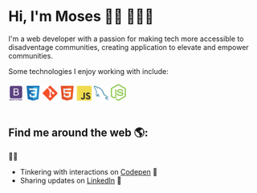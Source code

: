 # Hi, I'm Moses 👋🏾 👨🏿‍💻

I'm a web developer with a passion for making tech more accessible to disadventage communities, creating application to elevate and empower communities. 

Some technologies I enjoy working with include:
<br><br>
 <img src = 'https://github.com/kamara-moses/kamara-moses/blob/master/images/bootstrap.svg' width='30'/> <img src = 'https://github.com/kamara-moses/kamara-moses/blob/master/images/css.svg' width='30'/> <img src = 'https://github.com/kamara-moses/kamara-moses/blob/master/images/git.svg' width='30'/> <img src = 'https://github.com/kamara-moses/kamara-moses/blob/master/images/html.svg' width='30'/> <img src = 'https://github.com/kamara-moses/kamara-moses/blob/master/images/js.svg' width='30'/> <img src = 'https://github.com/kamara-moses/kamara-moses/blob/master/images/sql.svg' width='30'/> <img src = 'https://github.com/kamara-moses/kamara-moses/blob/master/images/node.png' width='30'/>
 <br><br>
## Find me around the web 🌎:
✍🏾
- Tinkering with interactions on <a href='https://codepen.io/kamara-moses'> Codepen</a> 🏓
- Sharing updates on <a href='https://www.linkedin.com/in/moses-kamara/'>LinkedIn</a> 💼
